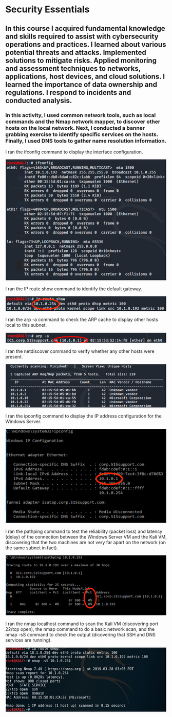 # Security Essentials
## In this course I acquired fundamental knowledge and skills required to assist with cybersecurity operations and practices. I learned about various potential threats and attacks. Implemented solutions to mitigate risks. Applied monitoring and assessment techniques to networks, applications, host devices, and cloud solutions. I learned the importance of data ownership and regulations. I respond to incidents and conducted analysis.
### In this activity, I used common network tools, such as local commands and the Nmap network mapper, to discover other hosts on the local network. Next, I conducted a banner grabbing exercise to identify specific services on the hosts. Finally, I used DNS tools to gather name resolution information.
I ran the ifconfig command to display the interface configuration.

![ifconfig](https://github.com/iamroot-GitHub/Security-Essentials/blob/27da5d9d0de8f8d261f360198534d32e3b2a9b5f/Images/SINN_01.png)

I ran the IP route show command to identify the default gateway.

![IP route show](https://github.com/iamroot-GitHub/Security-Essentials/blob/ba416ec5d9f9cda3317b07a8e0e18194c5a5c71d/Images/SINN_02.png)

I ran the arp -a command to check the ARP cache to display other hosts local to this subnet.

![arp -a](https://github.com/iamroot-GitHub/Security-Essentials/blob/4adc0384d2fa94fc7bf59cfe3906a65d72ed3c7b/Images/SINN_03.png)

I ran the netdiscover command to verify whether any other hosts were present.

![netdiscover](https://github.com/iamroot-GitHub/Security-Essentials/blob/75e30aeab96bef93e99ba648630e5d1609672b2c/Images/SINN_04.png)

I ran the ipconfig command to display the IP address configuration for the Windows Server.

![ipconfig](https://github.com/iamroot-GitHub/Security-Essentials/blob/c500c96afce50a346d73b33a185169ee6aa6e32f/Images/SINN_05.png)

I ran the pathping command to test the reliability (packet loss) and latency (delay) of the connection between the Windows Server VM and the Kali VM, discovering that the two machines are not very far apart on the network (on the same subnet in fact).

![pathping](https://github.com/iamroot-GitHub/Security-Essentials/blob/2d61d8f4b4dd0751db88245a97ece8886a063773/Images/SINN_06.png)

I ran the nmap localhost command to scan the Kali VM (discovering port 22/tcp open), the nmap command to do a basic network scan, and the nmap -sS command to check the output (dicovering that SSH and DNS services are running).

![nmap](https://github.com/iamroot-GitHub/Security-Essentials/blob/5f3732e3025b38ccdd7c764101a4ad80cda7c49a/Images/SINN_07.png)
